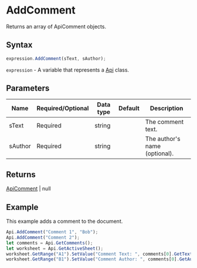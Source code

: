 # AddComment

Returns an array of ApiComment objects.

## Syntax

```javascript
expression.AddComment(sText, sAuthor);
```

`expression` - A variable that represents a [Api](../Api.md) class.

## Parameters

| **Name** | **Required/Optional** | **Data type** | **Default** | **Description** |
| ------------- | ------------- | ------------- | ------------- | ------------- |
| sText | Required | string |  | The comment text. |
| sAuthor | Required | string |  | The author's name (optional). |

## Returns

[ApiComment](../../ApiComment/ApiComment.md) \| null

## Example

This example adds a comment to the document.

```javascript editor-xlsx
Api.AddComment("Comment 1", "Bob");
Api.AddComment("Comment 2");
let comments = Api.GetComments();
let worksheet = Api.GetActiveSheet();
worksheet.GetRange("A1").SetValue("Comment Text: ", comments[0].GetText());
worksheet.GetRange("B1").SetValue("Comment Author: ", comments[0].GetAuthorName());
```
